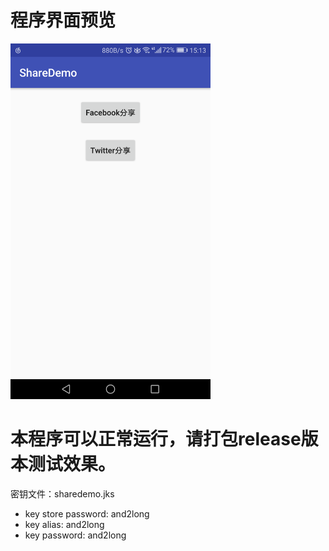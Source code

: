 # 程序界面预览
<img src="picture/371498374875_.pic_hd.jpg" width="320px"/>

# 本程序可以正常运行，请打包release版本测试效果。

密钥文件：sharedemo.jks
- key store password:   and2long
- key alias:            and2long
- key password:         and2long